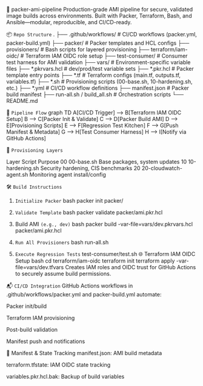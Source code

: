🚀 packer-ami-pipeline
Production-grade AMI pipeline for secure, validated image builds across environments. Built with Packer, Terraform, Bash, and Ansible—modular, reproducible, and CI/CD-ready.

📦 `Repo Structure`
.
├── .github/workflows/           # CI/CD workflows (packer.yml, packer-build.yml)
├── packer/                      # Packer templates and HCL configs
├── provisioners/                # Bash scripts for layered provisioning
├── terraform/iam-oidc/          # Terraform IAM OIDC role setup
├── test-consumer/               # Consumer test harness for AMI validation
├── vars/                        # Environment-specific variable files
├── *.pkrvars.hcl                # dev/prod/test variable sets
├── *.pkr.hcl                    # Packer template entry points
├── *.tf                         # Terraform configs (main.tf, outputs.tf, variables.tf)
├── *.sh                         # Provisioning scripts (00-base.sh, 10-hardening.sh, etc.)
├── *.yml                        # CI/CD workflow definitions
├── manifest.json                # Packer build manifest
├── run-all.sh / build_all.sh    # Orchestration scripts
└── README.md

🧭 `Pipeline Flow`
graph TD
    A[CI/CD Trigger] --> B[Terraform IAM OIDC Setup]
    B --> C[Packer Init & Validate]
    C --> D[Packer Build AMI]
    D --> E[Provisioning Scripts]
    E --> F[Regression Test Kitchen]
    F --> G[Push Manifest & Metadata]
    G --> H[Test Consumer Harness]
    H --> I[Notify via GitHub Actions]

🔧 `Provisioning Layers`

Layer	Script	Purpose
00	00-base.sh	Base packages, system updates
10	10-hardening.sh	Security hardening, CIS benchmarks
20	20-cloudwatch-agent.sh	Monitoring agent install/config

🛠️ `Build Instructions`

1. `Initialize Packer`
bash
packer init packer/

2. `Validate Template`
bash
packer validate packer/ami.pkr.hcl

3. Build AMI `(e.g., dev)`
bash
packer build -var-file=vars/dev.pkrvars.hcl packer/ami.pkr.hcl

4. `Run All Provisioners`
bash run-all.sh

5. `Execute Regression Tests`
test-consumer/test.sh
🌐 Terraform IAM OIDC Setup
bash
cd terraform/iam-oidc
terraform init
terraform apply -var-file=vars/dev.tfvars
Creates IAM roles and OIDC trust for GitHub Actions to securely assume build permissions.

📬 `CI/CD Integration`
GitHub Actions workflows in .github/workflows/packer.yml and packer-build.yml automate:

Packer init/build

Terraform IAM provisioning

Post-build validation

Manifest push and notifications

📄 Manifest & State Tracking
manifest.json: AMI build metadata

terraform.tfstate: IAM OIDC state tracking

variables.pkr.hcl.bak: Backup of build variables
